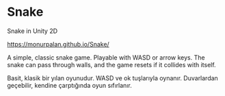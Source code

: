 # Snake
Snake in Unity 2D

https://monurpalan.github.io/Snake/

A simple, classic snake game. Playable with WASD or arrow keys. The snake can pass through walls, and the game resets if it collides with itself.

Basit, klasik bir yılan oyunudur. WASD ve ok tuşlarıyla oynanır. Duvarlardan geçebilir, kendine çarptığında oyun sıfırlanır.
